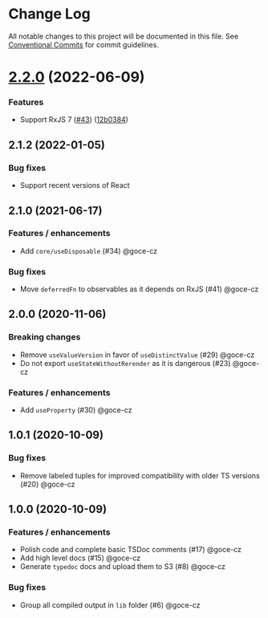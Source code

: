 # Change Log

All notable changes to this project will be documented in this file.
See [Conventional Commits](https://conventionalcommits.org) for commit guidelines.

# [2.2.0](https://github.com/salsita/spicy-hooks/compare/v2.1.2...v2.2.0) (2022-06-09)


### Features

* Support RxJS 7 ([#43](https://github.com/salsita/spicy-hooks/issues/43)) ([12b0384](https://github.com/salsita/spicy-hooks/commit/12b038415d35e34ce42d2f696cd79e05a06d6e9c))





## 2.1.2 (2022-01-05)

### Bug fixes

- Support recent versions of React

## 2.1.0 (2021-06-17)

### Features / enhancements

- Add `core/useDisposable` (#34) @goce-cz 

### Bug fixes

- Move `deferredFn` to observables as it depends on RxJS (#41) @goce-cz 

## 2.0.0 (2020-11-06)

### Breaking changes

- Remove `useValueVersion` in favor of `useDistinctValue` (#29) @goce-cz 
- Do not export `useStateWithoutRerender` as it is dangerous (#23) @goce-cz 

### Features / enhancements

- Add `useProperty` (#30) @goce-cz 


## 1.0.1 (2020-10-09)

### Bug fixes

- Remove labeled tuples for improved compatibility with older TS versions (#20) @goce-cz 


## 1.0.0 (2020-10-09)

### Features / enhancements

- Polish code and complete basic TSDoc comments (#17) @goce-cz 
- Add high level docs (#15) @goce-cz 
- Generate `typedoc` docs and upload them to S3 (#8) @goce-cz 

### Bug fixes

- Group all compiled output in `lib` folder (#6) @goce-cz
